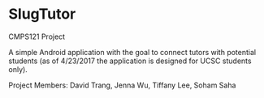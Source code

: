 # SlugTutor
CMPS121 Project

A simple Android application with the goal to connect tutors with potential students (as of 4/23/2017 the application is designed
for UCSC students only).

Project Members: David Trang, Jenna Wu, Tiffany Lee, Soham Saha
